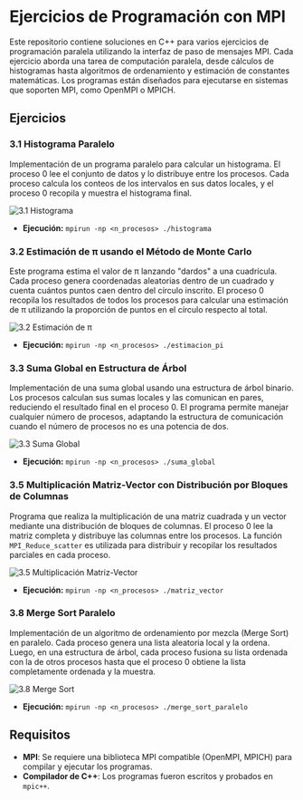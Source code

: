 # Ejercicios de Programación con MPI

Este repositorio contiene soluciones en C++ para varios ejercicios de programación paralela utilizando la interfaz de paso de mensajes MPI. Cada ejercicio aborda una tarea de computación paralela, desde cálculos de histogramas hasta algoritmos de ordenamiento y estimación de constantes matemáticas. Los programas están diseñados para ejecutarse en sistemas que soporten MPI, como OpenMPI o MPICH.

## Ejercicios

### 3.1 Histograma Paralelo
Implementación de un programa paralelo para calcular un histograma. El proceso 0 lee el conjunto de datos y lo distribuye entre los procesos. Cada proceso calcula los conteos de los intervalos en sus datos locales, y el proceso 0 recopila y muestra el histograma final.

![3.1 Histograma](./ejerimg/3_1.jpeg)

- **Ejecución:** `mpirun -np <n_procesos> ./histograma`

### 3.2 Estimación de π usando el Método de Monte Carlo
Este programa estima el valor de π lanzando "dardos" a una cuadrícula. Cada proceso genera coordenadas aleatorias dentro de un cuadrado y cuenta cuántos puntos caen dentro del círculo inscrito. El proceso 0 recopila los resultados de todos los procesos para calcular una estimación de π utilizando la proporción de puntos en el círculo respecto al total.

![3.2 Estimación de π](./ejerimg/3_2.jpeg)

- **Ejecución:** `mpirun -np <n_procesos> ./estimacion_pi`

### 3.3 Suma Global en Estructura de Árbol
Implementación de una suma global usando una estructura de árbol binario. Los procesos calculan sus sumas locales y las comunican en pares, reduciendo el resultado final en el proceso 0. El programa permite manejar cualquier número de procesos, adaptando la estructura de comunicación cuando el número de procesos no es una potencia de dos.

![3.3 Suma Global](./ejerimg/3_3.jpeg)

- **Ejecución:** `mpirun -np <n_procesos> ./suma_global`

### 3.5 Multiplicación Matriz-Vector con Distribución por Bloques de Columnas
Programa que realiza la multiplicación de una matriz cuadrada y un vector mediante una distribución de bloques de columnas. El proceso 0 lee la matriz completa y distribuye las columnas entre los procesos. La función `MPI_Reduce_scatter` es utilizada para distribuir y recopilar los resultados parciales en cada proceso.

![3.5 Multiplicación Matriz-Vector](./ejerimg/3_5.jpeg)

- **Ejecución:** `mpirun -np <n_procesos> ./matriz_vector`

### 3.8 Merge Sort Paralelo
Implementación de un algoritmo de ordenamiento por mezcla (Merge Sort) en paralelo. Cada proceso genera una lista aleatoria local y la ordena. Luego, en una estructura de árbol, cada proceso fusiona su lista ordenada con la de otros procesos hasta que el proceso 0 obtiene la lista completamente ordenada y la muestra.

![3.8 Merge Sort](./ejerimg/3_8.jpeg)

- **Ejecución:** `mpirun -np <n_procesos> ./merge_sort_paralelo`

## Requisitos
- **MPI**: Se requiere una biblioteca MPI compatible (OpenMPI, MPICH) para compilar y ejecutar los programas.
- **Compilador de C++**: Los programas fueron escritos y probados en `mpic++`.


